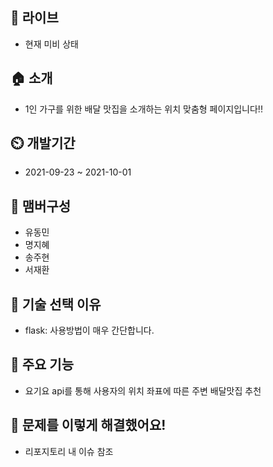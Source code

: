 ## 🔗 라이브
- 현재 미비 상태
## 🏠 소개
- 1인 가구를 위한 배달 맛집을 소개하는 위치 맞춤형 페이지입니다!!
## ⏲️ 개발기간
- 2021-09-23 ~ 2021-10-01
## 🧙 맴버구성
- 유동민
- 명지혜
- 송주현
- 서재환
## 📌 기술 선택 이유
- flask: 사용방법이 매우 간단합니다.
## 📌 주요 기능
- 요기요 api를 통해 사용자의 위치 좌표에 따른 주변 배달맛집 추천
## 📌 문제를 이렇게 해결했어요!
- 리포지토리 내 이슈 참조
